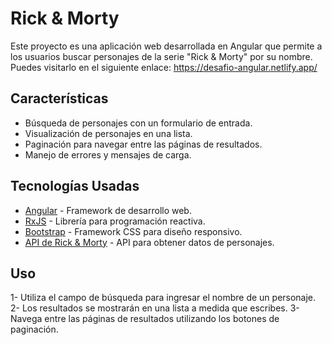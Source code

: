 # Rick & Morty 

Este proyecto es una aplicación web desarrollada en Angular que permite a los usuarios buscar personajes de la serie "Rick & Morty" por su nombre. Puedes visitarlo en el siguiente enlace: https://desafio-angular.netlify.app/

## Características

- Búsqueda de personajes con un formulario de entrada.
- Visualización de personajes en una lista.
- Paginación para navegar entre las páginas de resultados.
- Manejo de errores y mensajes de carga.

## Tecnologías Usadas

- [Angular](https://angular.io/) - Framework de desarrollo web.
- [RxJS](https://rxjs.dev/) - Librería para programación reactiva.
- [Bootstrap](https://getbootstrap.com/) - Framework CSS para diseño responsivo.
- [API de Rick & Morty](https://rickandmortyapi.com/) - API para obtener datos de personajes.

## Uso

1- Utiliza el campo de búsqueda para ingresar el nombre de un personaje.
2- Los resultados se mostrarán en una lista a medida que escribes.
3- Navega entre las páginas de resultados utilizando los botones de paginación.

